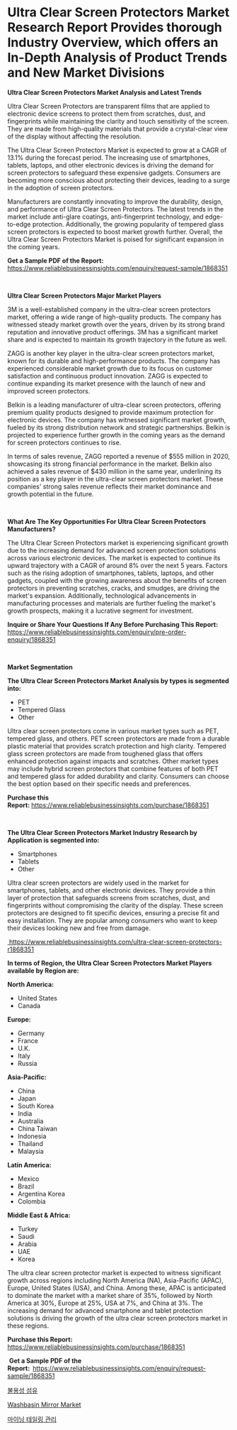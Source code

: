 <p><h1>Ultra Clear Screen Protectors Market Research Report Provides thorough Industry Overview, which offers an In-Depth Analysis of Product Trends and New Market Divisions</h1></p><p><strong>Ultra Clear Screen Protectors Market Analysis and Latest Trends</strong></p>
<p><p>Ultra Clear Screen Protectors are transparent films that are applied to electronic device screens to protect them from scratches, dust, and fingerprints while maintaining the clarity and touch sensitivity of the screen. They are made from high-quality materials that provide a crystal-clear view of the display without affecting the resolution.</p><p>The Ultra Clear Screen Protectors Market is expected to grow at a CAGR of 13.1% during the forecast period. The increasing use of smartphones, tablets, laptops, and other electronic devices is driving the demand for screen protectors to safeguard these expensive gadgets. Consumers are becoming more conscious about protecting their devices, leading to a surge in the adoption of screen protectors.</p><p>Manufacturers are constantly innovating to improve the durability, design, and performance of Ultra Clear Screen Protectors. The latest trends in the market include anti-glare coatings, anti-fingerprint technology, and edge-to-edge protection. Additionally, the growing popularity of tempered glass screen protectors is expected to boost market growth further. Overall, the Ultra Clear Screen Protectors Market is poised for significant expansion in the coming years.</p></p>
<p><strong>Get a Sample PDF of the Report:&nbsp;</strong> <a href="https://www.reliablebusinessinsights.com/enquiry/request-sample/1868351">https://www.reliablebusinessinsights.com/enquiry/request-sample/1868351</a></p>
<p>&nbsp;</p>
<p><strong>Ultra Clear Screen Protectors Major Market Players</strong></p>
<p><p>3M is a well-established company in the ultra-clear screen protectors market, offering a wide range of high-quality products. The company has witnessed steady market growth over the years, driven by its strong brand reputation and innovative product offerings. 3M has a significant market share and is expected to maintain its growth trajectory in the future as well.</p><p>ZAGG is another key player in the ultra-clear screen protectors market, known for its durable and high-performance products. The company has experienced considerable market growth due to its focus on customer satisfaction and continuous product innovation. ZAGG is expected to continue expanding its market presence with the launch of new and improved screen protectors.</p><p>Belkin is a leading manufacturer of ultra-clear screen protectors, offering premium quality products designed to provide maximum protection for electronic devices. The company has witnessed significant market growth, fueled by its strong distribution network and strategic partnerships. Belkin is projected to experience further growth in the coming years as the demand for screen protectors continues to rise.</p><p>In terms of sales revenue, ZAGG reported a revenue of $555 million in 2020, showcasing its strong financial performance in the market. Belkin also achieved a sales revenue of $430 million in the same year, underlining its position as a key player in the ultra-clear screen protectors market. These companies' strong sales revenue reflects their market dominance and growth potential in the future.</p></p>
<p>&nbsp;</p>
<p><strong>What Are The Key Opportunities For Ultra Clear Screen Protectors Manufacturers?</strong></p>
<p><p>The Ultra Clear Screen Protectors market is experiencing significant growth due to the increasing demand for advanced screen protection solutions across various electronic devices. The market is expected to continue its upward trajectory with a CAGR of around 8% over the next 5 years. Factors such as the rising adoption of smartphones, tablets, laptops, and other gadgets, coupled with the growing awareness about the benefits of screen protectors in preventing scratches, cracks, and smudges, are driving the market's expansion. Additionally, technological advancements in manufacturing processes and materials are further fueling the market's growth prospects, making it a lucrative segment for investment.</p></p>
<p><strong>Inquire or Share Your Questions If Any Before Purchasing This Report:</strong> <a href="https://www.reliablebusinessinsights.com/enquiry/pre-order-enquiry/1868351">https://www.reliablebusinessinsights.com/enquiry/pre-order-enquiry/1868351</a></p>
<p>&nbsp;</p>
<p><strong>Market Segmentation</strong></p>
<p><strong>The Ultra Clear Screen Protectors Market Analysis by types is segmented into:</strong></p>
<p><ul><li>PET</li><li>Tempered Glass</li><li>Other</li></ul></p>
<p><p>Ultra clear screen protectors come in various market types such as PET, tempered glass, and others. PET screen protectors are made from a durable plastic material that provides scratch protection and high clarity. Tempered glass screen protectors are made from toughened glass that offers enhanced protection against impacts and scratches. Other market types may include hybrid screen protectors that combine features of both PET and tempered glass for added durability and clarity. Consumers can choose the best option based on their specific needs and preferences.</p></p>
<p><strong>Purchase this Report:&nbsp;</strong><a href="https://www.reliablebusinessinsights.com/purchase/1868351">https://www.reliablebusinessinsights.com/purchase/1868351</a></p>
<p>&nbsp;</p>
<p><strong>The Ultra Clear Screen Protectors Market Industry Research by Application is segmented into:</strong></p>
<p><ul><li>Smartphones</li><li>Tablets</li><li>Other</li></ul></p>
<p><p>Ultra clear screen protectors are widely used in the market for smartphones, tablets, and other electronic devices. They provide a thin layer of protection that safeguards screens from scratches, dust, and fingerprints without compromising the clarity of the display. These screen protectors are designed to fit specific devices, ensuring a precise fit and easy installation. They are popular among consumers who want to keep their devices looking new and free from damage.</p></p>
<p><a href="https://www.reliablebusinessinsights.com/ultra-clear-screen-protectors-r1868351">&nbsp;https://www.reliablebusinessinsights.com/ultra-clear-screen-protectors-r1868351</a></p>
<p><strong>In terms of Region, the Ultra Clear Screen Protectors Market Players available by Region are:</strong></p>
<p>
    <p> <strong> North America: </strong>
        <ul>
            <li>United States</li>
            <li>Canada</li>
        </ul>
        </p> 
    <p> <strong> Europe: </strong>
        <ul>
            <li>Germany</li>
            <li>France</li>
            <li>U.K.</li>
            <li>Italy</li>
            <li>Russia</li>
        </ul>
        </p> 
    <p> <strong> Asia-Pacific: </strong>
        <ul>
            <li>China</li>
            <li>Japan</li>
            <li>South Korea</li>
            <li>India</li>
            <li>Australia</li>
            <li>China Taiwan</li>
            <li>Indonesia</li>
            <li>Thailand</li>
            <li>Malaysia</li>
        </ul>
        </p> 
    <p> <strong> Latin America: </strong>
        <ul>
            <li>Mexico</li>
            <li>Brazil</li>
            <li>Argentina Korea</li>
            <li>Colombia</li>
        </ul>
        </p> 
    <p> <strong> Middle East & Africa: </strong>
        <ul>
            <li>Turkey</li>
            <li>Saudi</li>
            <li>Arabia</li>
            <li>UAE</li>
            <li>Korea</li>
        </ul>
    </p>
    </p>
<p><p>The ultra clear screen protector market is expected to witness significant growth across regions including North America (NA), Asia-Pacific (APAC), Europe, United States (USA), and China. Among these, APAC is anticipated to dominate the market with a market share of 35%, followed by North America at 30%, Europe at 25%, USA at 7%, and China at 3%. The increasing demand for advanced smartphone and tablet protection solutions is driving the growth of the ultra clear screen protectors market in these regions.</p></p>
<p><strong>Purchase this Report: </strong><a href="https://www.reliablebusinessinsights.com/purchase/1868351">https://www.reliablebusinessinsights.com/purchase/1868351</a></p>
<p>&nbsp;<strong>Get a Sample PDF of the Report:&nbsp;&nbsp;</strong><a href="https://www.reliablebusinessinsights.com/enquiry/request-sample/1868351">https://www.reliablebusinessinsights.com/enquiry/request-sample/1868351</a></p>
<p><strong></strong></p>
<p><p><a href="https://github.com/Madalyell456456/Market-Research-Report-List-2/blob/main/3342780149849.md">불용성 섬유</a></p><p><a href="https://github.com/MyrtisWest1/Market-Research-Report-List-1/blob/main/washbasin-mirror-market.md">Washbasin Mirror Market</a></p><p><a href="https://medium.com/@aidenreinger/2024%EB%85%84%EB%B6%80%ED%84%B0-2031%EB%85%84%EA%B9%8C%EC%A7%80-%EA%B4%91%EC%82%B0-%ED%8F%90%EA%B8%B0%EB%AC%BC-%EA%B4%80%EB%A6%AC-%EC%8B%9C%EC%9E%A5-%EC%A0%90%EC%9C%A0%EC%9C%A8-%EB%B0%8F-%EA%B2%BD%EC%9F%81-%ED%99%98%EA%B2%BD%EC%97%90-%EB%8C%80%ED%95%9C-%ED%86%B5%EC%B0%B0%EB%A0%A5-2213e6aa52ca">마이닝 테일링 관리</a></p></p>